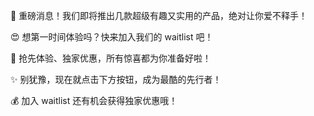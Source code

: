 🚀 重磅消息！我们即将推出几款超级有趣又实用的产品，绝对让你爱不释手！

😍 想第一时间体验吗？快来加入我们的 waitlist 吧！

💖 抢先体验、独家优惠，所有惊喜都为你准备好啦！

✨ 别犹豫，现在就点击下方按钮，成为最酷的先行者！

💰 加入 waitlist 还有机会获得独家优惠哦！